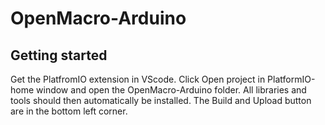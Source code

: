 # OpenMacro-Arduino

## Getting started
Get the PlatfromIO extension in VScode.
Click Open project in PlatformIO-home window and open the OpenMacro-Arduino folder.
All libraries and tools should then automatically be installed.
The Build and Upload button are in the bottom left corner.
